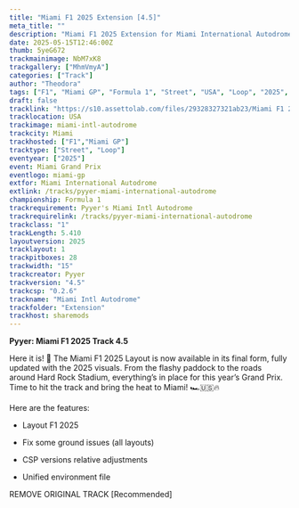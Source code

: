 ```yaml
---
title: "Miami F1 2025 Extension [4.5]"
meta_title: ""
description: "Miami F1 2025 Extension for Miami International Autodrome by Pyyer assetto corsa"
date: 2025-05-15T12:46:00Z
thumb: 5yeG672
trackmainimage: NbM7xK8
trackgallery: ["MhmVmyA"]
categories: ["Track"]
author: "Theodora"
tags: ["F1", "Miami GP", "Formula 1", "Street", "USA", "Loop", "2025", "Pyyer"]
draft: false
tracklink: "https://s10.assettolab.com/files/29328327321ab23/Miami F1 2025 4.5 FINAL.zip"
tracklocation: USA
trackimage: miami-intl-autodrome
trackcity: Miami
trackhosted: ["F1","Miami GP"]
tracktype: ["Street", "Loop"]
eventyear: ["2025"]
event: Miami Grand Prix
eventlogo: miami-gp
extfor: Miami International Autodrome
extlink: /tracks/pyyer-miami-international-autodrome
championship: Formula 1
trackrequirement: Pyyer's Miami Intl Autodrome
trackrequirelink: /tracks/pyyer-miami-international-autodrome
trackclass: "1" 
trackLength: 5.410
layoutversion: 2025
tracklayout: 1
trackpitboxes: 28
trackwidth: "15"
trackcreator: Pyyer
trackversion: "4.5"
trackcsp: "0.2.6"
trackname: "Miami Intl Autodrome"
trackfolder: "Extension"
trackhost: sharemods
---
```


**Pyyer: Miami F1 2025 Track 4.5**

Here it is! 🌴 The Miami F1 2025 Layout is now available in its final form, fully updated with the 2025 visuals. From the flashy paddock to the roads around Hard Rock Stadium, everything’s in place for this year’s Grand Prix. Time to hit the track and bring the heat to Miami! 🏎🇺🇸🔥

Here are the features:

- Layout F1 2025

- Fix some ground issues (all layouts)

- CSP versions relative adjustments

- Unified environment file

REMOVE ORIGINAL TRACK [Recommended]